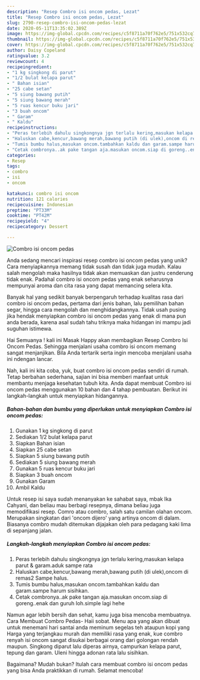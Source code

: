```yaml
---
description: "Resep Combro isi oncom pedas, Lezat"
title: "Resep Combro isi oncom pedas, Lezat"
slug: 2790-resep-combro-isi-oncom-pedas-lezat
date: 2020-05-11T13:35:02.389Z
image: https://img-global.cpcdn.com/recipes/c5f8711a70f762e5/751x532cq70/combro-isi-oncom-pedas-foto-resep-utama.jpg
thumbnail: https://img-global.cpcdn.com/recipes/c5f8711a70f762e5/751x532cq70/combro-isi-oncom-pedas-foto-resep-utama.jpg
cover: https://img-global.cpcdn.com/recipes/c5f8711a70f762e5/751x532cq70/combro-isi-oncom-pedas-foto-resep-utama.jpg
author: Daisy Copeland
ratingvalue: 3.2
reviewcount: 4
recipeingredient:
- "1 kg singkong di parut"
- "1/2 bulat kelapa parut"
- " Bahan isian"
- "25 cabe setan"
- "5 siung bawang putih"
- "5 siung bawang merah"
- "5 ruas kencur buku jari"
- "3 buah oncom"
- " Garam"
- " Kaldu"
recipeinstructions:
- "Peras terlebih dahulu singkongnya jgn terlalu kering,masukan kelapa parut &amp; garam.aduk sampe rata"
- "Haluskan cabe,kencur,bawang merah,bawang putih (di ulek),oncom di remas2 Sampe halus."
- "Tumis bumbu halus,masukan oncom.tambahkan kaldu dan garam.sampe harum sisihkan."
- "Cetak combronya..ak pake tangan aja.masukan oncom.siap di goreng..enak dan guruh loh.simple lagi hehe"
categories:
- Resep
tags:
- combro
- isi
- oncom

katakunci: combro isi oncom 
nutrition: 121 calories
recipecuisine: Indonesian
preptime: "PT33M"
cooktime: "PT42M"
recipeyield: "4"
recipecategory: Dessert

---
```



![Combro isi oncom pedas](https://img-global.cpcdn.com/recipes/c5f8711a70f762e5/751x532cq70/combro-isi-oncom-pedas-foto-resep-utama.jpg)

Anda sedang mencari inspirasi resep combro isi oncom pedas yang unik? Cara menyiapkannya memang tidak susah dan tidak juga mudah. Kalau salah mengolah maka hasilnya tidak akan memuaskan dan justru cenderung tidak enak. Padahal combro isi oncom pedas yang enak seharusnya mempunyai aroma dan cita rasa yang dapat memancing selera kita.

Banyak hal yang sedikit banyak berpengaruh terhadap kualitas rasa dari combro isi oncom pedas, pertama dari jenis bahan, lalu pemilihan bahan segar, hingga cara mengolah dan menghidangkannya. Tidak usah pusing jika hendak menyiapkan combro isi oncom pedas yang enak di mana pun anda berada, karena asal sudah tahu triknya maka hidangan ini mampu jadi suguhan istimewa.

Hai Semuanya ! kali ini Masak Happy akan membagikan Resep Combro Isi Oncom Pedas. Sehingga menjalani usaha combro isi oncom memang sangat menjanjikan. Bila Anda tertarik serta ingin mencoba menjalani usaha ini ndengan lancar.


Nah, kali ini kita coba, yuk, buat combro isi oncom pedas sendiri di rumah. Tetap berbahan sederhana, sajian ini bisa memberi manfaat untuk membantu menjaga kesehatan tubuh kita. Anda dapat membuat Combro isi oncom pedas menggunakan 10 bahan dan 4 tahap pembuatan. Berikut ini langkah-langkah untuk menyiapkan hidangannya.

<!--inarticleads1-->

##### Bahan-bahan dan bumbu yang diperlukan untuk menyiapkan Combro isi oncom pedas:

1. Gunakan 1 kg singkong di parut
1. Sediakan 1/2 bulat kelapa parut
1. Siapkan  Bahan isian
1. Siapkan 25 cabe setan
1. Siapkan 5 siung bawang putih
1. Sediakan 5 siung bawang merah
1. Gunakan 5 ruas kencur buku jari
1. Siapkan 3 buah oncom
1. Gunakan  Garam
1. Ambil  Kaldu


Untuk resep isi saya sudah menanyakan ke sahabat saya, mbak Ika Cahyani, dan beliau mau berbagi resepnya, dimana beliau juga memodifikasi resep. Comro atau combro, salah satu camilan olahan oncom. Merupakan singkatan dari &#39;oncom dijero&#39; yang artinya oncom di dalam. Biasanya combro mudah ditemukan dijajakan oleh para pedagang kaki lima di sepanjang jalan. 

<!--inarticleads2-->

##### Langkah-langkah menyiapkan Combro isi oncom pedas:

1. Peras terlebih dahulu singkongnya jgn terlalu kering,masukan kelapa parut &amp; garam.aduk sampe rata
1. Haluskan cabe,kencur,bawang merah,bawang putih (di ulek),oncom di remas2 Sampe halus.
1. Tumis bumbu halus,masukan oncom.tambahkan kaldu dan garam.sampe harum sisihkan.
1. Cetak combronya..ak pake tangan aja.masukan oncom.siap di goreng..enak dan guruh loh.simple lagi hehe


Namun agar lebih bersih dan sehat, kamu juga bisa mencoba membuatnya. Cara Membuat Combro Pedas- Haii sobat. Menu apa yang akan dibuat untuk menemani hari santai anda meminum segelas teh ataupun kopi yang Harga yang terjangkau murah dan memiliki rasa yang enak, kue combro renyah isi oncom sangat disukai berbagai orang dari golongan rendah maupun. Singkong diparut lalu diperas airnya, campurkan kelapa parut, tepung dan garam. Uleni hingga adonan rata lalu sisihkan. 

Bagaimana? Mudah bukan? Itulah cara membuat combro isi oncom pedas yang bisa Anda praktikkan di rumah. Selamat mencoba!
